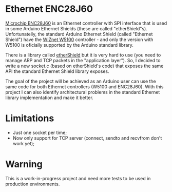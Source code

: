 Ethernet ENC28J60
==================

[Microchip ENC28J60](http://www.microchip.com/wwwproducts/Devices.aspx?dDocName=en022889) is an Ethernet controller with SPI interface that is used in some Arduino Ethernet Shields (these are called "etherShield"s). Unfortunatelly, the standard Arduino Ethernet Shield (called "Ethernet Shield") have the [WIZnet W5100](http://www.wiznet.co.kr/Sub_Modules/en/product/Product_Detail.asp?cate1=5&cate2=7&cate3=26&pid=1011) controller - and only the version with W5100 is oficially supported by the Arduino standard library.

There is a library called [etherShield](http://www.nuelectronics.com/download/projects/etherShield.zip) but it is very hard to use (you need to manage ARP and TCP packets in the "application layer"). So, I decided to write a new socket.c (based on etherShield's code) that exposes the same API the standard Ethernet Shield library exposes.

The goal of the project will be achieved as an Arduino user can use the same code for both Ethernet controllers (W5100 and ENC28J60). With this project I can also identify architectural problems in the standard Ethernet library implementation and make it better.

Limitations
===========

- Just one socket per time;
- Now only support for TCP server (connect, sendto and recvfrom don't work yet);


Warning
=======
This is a work-in-progress project and need more tests to be used in production environments.
